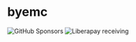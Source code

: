 
# byemc

![GitHub Sponsors](https://img.shields.io/github/sponsors/byemc?style=flat&logo=github&label=GitHub%20Sponsors&link=https%3A%2F%2Fgithub.com%2Fsponsors%2Fbyemc)
![Liberapay receiving](https://img.shields.io/liberapay/receives/bye?logo=liberapay&link=https%3A%2F%2Fliberapay.com%2Fbye)
